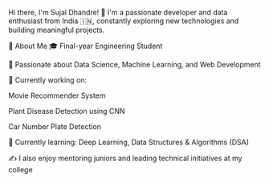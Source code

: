 Hi there, I'm Sujal Dhandre! 👋
I'm a passionate developer and data enthusiast from India 🇮🇳, constantly exploring new technologies and building meaningful projects.

🚀 About Me
🎓 Final-year Engineering Student

🧠 Passionate about Data Science, Machine Learning, and Web Development

🔭 Currently working on:

Movie Recommender System

Plant Disease Detection using CNN

Car Number Plate Detection

🌱 Currently learning: Deep Learning, Data Structures & Algorithms (DSA)

✍️ I also enjoy mentoring juniors and leading technical initiatives at my college
